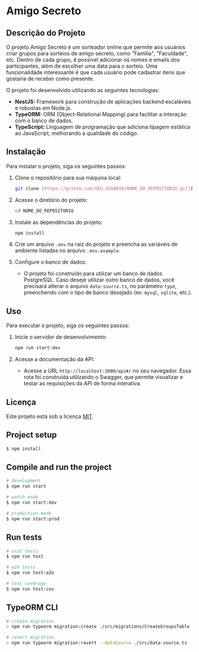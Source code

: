 # Amigo Secreto

## Descrição do Projeto

O projeto Amigo Secreto é um sorteador online que permite aos usuários criar grupos para sorteios de amigo secreto, como "Família", "Faculdade", etc. Dentro de cada grupo, é possível adicionar os nomes e emails dos participantes, além de escolher uma data para o sorteio. Uma funcionalidade interessante é que cada usuário pode cadastrar itens que gostaria de receber como presente.

O projeto foi desenvolvido utilizando as seguintes tecnologias:

- **NestJS:** Framework para construção de aplicações backend escaláveis e robustas em Node.js.
- **TypeORM:** ORM (Object-Relational Mapping) para facilitar a interação com o banco de dados.
- **TypeScript:** Linguagem de programação que adiciona tipagem estática ao JavaScript, melhorando a qualidade do código.

## Instalação

Para instalar o projeto, siga os seguintes passos:

1.  Clone o repositório para sua máquina local:

    ```bash
    git clone [https://github.com/SEU_USUARIO/NOME_DO_REPOSITORIO.git](https://www.google.com/search?q=https://github.com/SEU_USUARIO/NOME_DO_REPOSITORIO.git)
    ```

2.  Acesse o diretório do projeto:

    ```bash
    cd NOME_DO_REPOSITORIO
    ```

3.  Instale as dependências do projeto:

    ```bash
    npm install
    ```

4.  Crie um arquivo `.env` na raiz do projeto e preencha as variáveis de ambiente listadas no arquivo `.env.example`.

5.  Configure o banco de dados:

    - O projeto foi construído para utilizar um banco de dados PostgreSQL. Caso deseje utilizar outro banco de dados, você precisará alterar o arquivo `data-source.ts`, no parâmetro `type`, preenchendo com o tipo de banco desejado (ex: `mysql`, `sqlite`, etc.).

## Uso

Para executar o projeto, siga os seguintes passos:

1.  Inicie o servidor de desenvolvimento:

    ```bash
    npm run start:dev
    ```

2.  Acesse a documentação da API:

    - Acesse a URL `http://localhost:3000/api#/` no seu navegador. Essa rota foi construída utilizando o Swagger, que permite visualizar e testar as requisições da API de forma interativa.

## Licença

Este projeto está sob a licença [MIT](LICENSE).

## Project setup

```bash
$ npm install
```

## Compile and run the project

```bash
# development
$ npm run start

# watch mode
$ npm run start:dev

# production mode
$ npm run start:prod
```

## Run tests

```bash
# unit tests
$ npm run test

# e2e tests
$ npm run test:e2e

# test coverage
$ npm run test:cov
```

## TypeORM CLI

```bash
# create migration
> npm run typeorm migration:create ./src/migrations/CreateGroupsTable

# revert migration
> npm run typeorm migration:revert --dataSource ./src/data-source.ts


```
